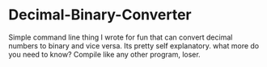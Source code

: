# Decimal-Binary-Converter
Simple command line thing I wrote for fun that can convert decimal numbers to binary and vice versa. 
Its pretty self explanatory. what more do you need to know? 
Compile like any other program, loser. 
